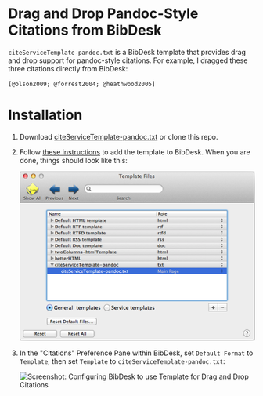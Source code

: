 Drag and Drop Pandoc-Style Citations from BibDesk
=================================================

`citeServiceTemplate-pandoc.txt` is a BibDesk template that provides
drag and drop support for pandoc-style citations. For example, I dragged
these three citations directly from BibDesk:

    [@olson2009; @forrest2004; @heathwood2005]

Installation
============

1.  Download [citeServiceTemplate-pandoc.txt][] or clone this repo.

2.  Follow [these instructions][] to add the template to BibDesk. When you are done, things
    should look like this:

    ![Screenshot: Adding the Template to BibDesk][]

3.  In the "Citations" Preference Pane within BibDesk, set
    `Default Format` to `Template`, then set `Template` to
    `citeServiceTemplate-pandoc.txt`:

    ![Screenshot: Configuring BibDesk to use Template for Drag and Drop
Citations][]

  [citeServiceTemplate-pandoc.txt]: https://raw.github.com/dsanson/bibdesk-pandoc-citation-template/master/citeServiceTemplate-pandoc.txt
  [these instructions]: http://sourceforge.net/apps/mediawiki/bibdesk/index.php?title=Templates#Adding_a_Template_to_BibDesk
  [Screenshot: Adding the Template to BibDesk]: adding-bibdesk-template.png
  [Screenshot: Configuring BibDesk to use Template for Drag and Drop Citations]: citation-screenshot.png
